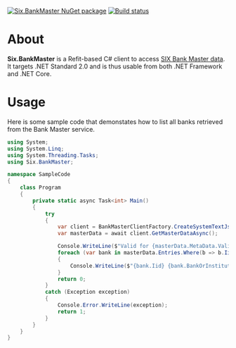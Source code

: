 [![Six.BankMaster NuGet package](https://img.shields.io/nuget/v/Six.BankMaster?logo=nuget&logoColor=white)](https://www.nuget.org/packages/Six.BankMaster/) [![Build status](https://img.shields.io/appveyor/build/0xced/six-bankmaster/main?logo=appveyor&logoColor=white)](https://ci.appveyor.com/project/0xced/six-bankmaster/branch/main)

# About

**Six.BankMaster** is a Refit-based C# client to access [SIX Bank Master data](https://www.six-group.com/en/products-services/banking-services/interbank-clearing/online-services/download-bank-master.html). It targets .NET Standard 2.0 and is thus usable from both .NET Framework and .NET Core.

# Usage

Here is some sample code that demonstates how to list all banks retrieved from the Bank Master service.

```csharp
using System;
using System.Linq;
using System.Threading.Tasks;
using Six.BankMaster;

namespace SampleCode
{
    class Program
    {
        private static async Task<int> Main()
        {
            try
            {
                var client = BankMasterClientFactory.CreateSystemTextJsonClient();
                var masterData = await client.GetMasterDataAsync();

                Console.WriteLine($"Valid for {masterData.MetaData.ValidForClearingDay}");
                foreach (var bank in masterData.Entries.Where(b => b.IidType == IidType.Headquarters))
                {
                    Console.WriteLine($"{bank.Iid} {bank.BankOrInstitutionName} / {bank.CountryCode}-{bank.ZipCode} {bank.PostalAddress ?? bank.DomicileAddress}");
                }
                return 0;
            }
            catch (Exception exception)
            {
                Console.Error.WriteLine(exception);
                return 1;
            }
        }
    }
}
```
